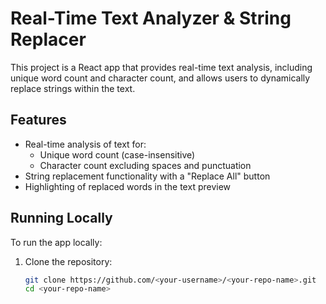 # Real-Time Text Analyzer & String Replacer

This project is a React app that provides real-time text analysis, including unique word count and character count, and allows users to dynamically replace strings within the text.

## Features
- Real-time analysis of text for:
  - Unique word count (case-insensitive)
  - Character count excluding spaces and punctuation
- String replacement functionality with a "Replace All" button
- Highlighting of replaced words in the text preview

## Running Locally
To run the app locally:

1. Clone the repository:
   ```bash
   git clone https://github.com/<your-username>/<your-repo-name>.git
   cd <your-repo-name>
